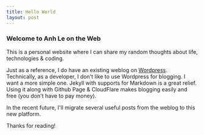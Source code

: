 ```yaml
---
title: Hello World
layout: post
---
```


### Welcome to Anh Le on the Web

This is a personal website where I can share my random thoughts about life, technologies & coding.

Just as a reference, I do have an existing weblog on [Wordpress](https://nguyenngoclam.wordpress.com/). Technically, as a developer, I don't like to use Wordpress for blogging.  I want a more simple one. Jekyll with supports for Markdown is a great relief. Using it along with Github Page & CloudFlare makes blogging easily and free (you don't have to pay money).

In the recent future, I'll migrate several useful posts from the weblog to this new platform.

Thanks for reading!
